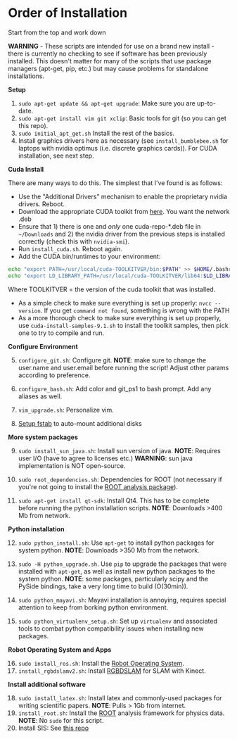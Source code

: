 # Order of Installation

Start from the top and work down

**WARNING** - These scripts are intended for use on a brand new install - there
is currently no checking to see if software has been previously installed. This
doesn't matter for many of the scripts that use package managers (apt-get, pip,
etc.) but may cause problems for standalone installations.

  **Setup**

1. `sudo apt-get update && apt-get upgrade`: Make sure you are up-to-date.
2. `sudo apt-get install vim git xclip`: Basic tools for git
   (so you can get this repo).
3. `sudo initial_apt_get.sh` Install the rest of the basics.
4. Install graphics drivers here as necessary (see `install_bumblebee.sh` for 
   laptops with nvidia optimus (i.e. discrete graphics cards)).
   For CUDA installation, see next step.

  **Cuda Install**

There are many ways to do this.
The simplest that I've found is as follows:
 - Use the "Additional Drivers" mechanism to enable the proprietary nvidia
   drivers. Reboot.
 - Download the appropriate CUDA toolkit from 
   [here](https://developer.nvidia.com/cuda-downloads?target_os=Linux). 
   You want the network .deb
 - Ensure that 1) there is one and *only* one cuda-repo-\*.deb file in 
   `~/Downloads` and 2) the nvidia driver from the previous steps is installed
   correctly (check this with `nvidia-smi`).
 - Run `install_cuda.sh`. Reboot again.
 - Add the CUDA bin/runtimes to your environment:
```bash
echo "export PATH=/usr/local/cuda-TOOLKITVER/bin:$PATH" >> $HOME/.bashrc
echo "export LD_LIBRARY_PATH=/usr/local/cuda-TOOLKITVER/lib64:$LD_LIBRARY_PATH" >> $HOME/.bashrc
```
   Where TOOLKITVER = the version of the cuda toolkit that was installed.
 - As a simple check to make sure everything is set up properly: `nvcc --version`.
   If you get `command not found`, something is wrong with the PATH
 - As a more thorough check to make sure everything is set up properly, use
   `cuda-install-samples-9.1.sh` to install the toolkit samples, then pick one
   to try to compile and run.

  **Configure Environment**

5. `configure_git.sh`: Configure git. **NOTE**: make sure to change the
   user.name and user.email before running the script! Adjust other params
   according to preference.
   
6. `configure_bash.sh`: Add color and git\_ps1 to bash prompt. Add any aliases
   as well.
7. `vim_upgrade.sh`: Personalize vim.
8. [Setup fstab](https://gist.github.com/rossbar/c7bb5c6e0f18631b30fe) to
   auto-mount additional disks

  **More system packages**

9. `sudo install_sun_java.sh`: Install sun version of java. **NOTE**: 
   Requires user I/O (have to agree to licenses etc.) **WARNING**: sun java
   implementation is NOT open-source.
   
10. `sudo root_dependencies.sh`: Dependencies for ROOT (not necessary if
   you're not going to install the 
   [ROOT analysis package](https://root.cern.ch/)).
   
11. `sudo apt-get install qt-sdk`: Install Qt4. This has to be complete before
   running the python installation scripts. **NOTE**: Downloads >400 Mb from
   network.
   

  **Python installation**

12. `sudo python_install.sh`: Use `apt-get` to install python packages for
   system python. **NOTE**: Downloads >350 Mb from the network.

13. `sudo -H python_upgrade.sh`. Use `pip` to upgrade the packages that were
   installed with `apt-get`, as well as install new python packages to the
   system python. **NOTE**: some packages, particularly scipy and the PySide
   bindings, take a very long time to build (O(30min)).
   
14. `sudo python_mayavi.sh`: Mayavi installation is annoying, requires special
   attention to keep from borking python environment.
   
15. `sudo python_virtualenv_setup.sh`: Set up `virtualenv` and associated
   tools to combat python compatibility issues when installing new packages.
   

  **Robot Operating System and Apps**

16. `sudo install_ros.sh`: Install the 
   [Robot Operating System](http://www.ros.org/).
17. `install_rgbdslamv2.sh`: Install 
   [RGBDSLAM](http://felixendres.github.io/rgbdslam_v2/) for SLAM with Kinect.

  **Install additional software**

18. `sudo install_latex.sh`: Install latex and commonly-used packages for
   writing scientific papers. **NOTE**: Pulls > 1Gb from internet.
19. `install_root.sh`: Install the [ROOT](https://root.cern.ch/) analysis
   framework for physics data. **NOTE**: No `sudo` for this script.
20. Install SIS: See [this repo](https://github.com/bearing/SIS/)
